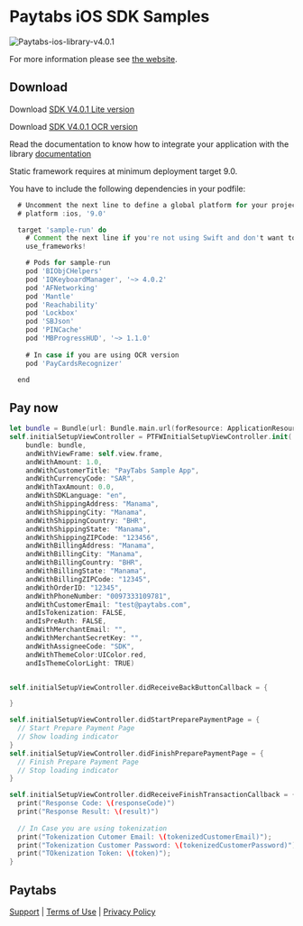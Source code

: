 Paytabs iOS SDK Samples
========
![Paytabs-ios-library-v4.0.1](https://img.shields.io/badge/Paytabs%20IOS%20library-v4.0.1-green.svg)

For more information please see [the website][1].


Download
--------

Download [SDK V4.0.1 Lite version](https://raw.githubusercontent.com/paytabscom/paytabs-ios-library-sample/master/sdk/ios_sdk-v4.0.1-lite.zip)

Download [SDK V4.0.1 OCR version](https://raw.githubusercontent.com/paytabscom/paytabs-ios-library-sample/master/sdk/ios_sdk-v4.0.1-ocr.zip)

Read the documentation to know how to integrate your application with the library
[documentation](https://dev.paytabs.com/docs/ios/)


Static framework requires at minimum deployment target 9.0.

You have to include the following dependencies in your podfile:
```groovy
  # Uncomment the next line to define a global platform for your project
  # platform :ios, '9.0'

  target 'sample-run' do
    # Comment the next line if you're not using Swift and don't want to use dynamic frameworks
    use_frameworks!

    # Pods for sample-run
    pod 'BIObjCHelpers'
    pod 'IQKeyboardManager', '~> 4.0.2'
    pod 'AFNetworking'
    pod 'Mantle'
    pod 'Reachability'
    pod 'Lockbox'
    pod 'SBJson'
    pod 'PINCache'
    pod 'MBProgressHUD', '~> 1.1.0'
    
    # In case if you are using OCR version 
    pod 'PayCardsRecognizer'

  end
```

Pay now
------------
```Swift
let bundle = Bundle(url: Bundle.main.url(forResource: ApplicationResources.kFrameworkResourcesBundle, withExtension: "bundle")!)
self.initialSetupViewController = PTFWInitialSetupViewController.init(
    bundle: bundle,
    andWithViewFrame: self.view.frame,
    andWithAmount: 1.0,
    andWithCustomerTitle: "PayTabs Sample App",
    andWithCurrencyCode: "SAR",
    andWithTaxAmount: 0.0,
    andWithSDKLanguage: "en",
    andWithShippingAddress: "Manama",
    andWithShippingCity: "Manama",
    andWithShippingCountry: "BHR",
    andWithShippingState: "Manama",
    andWithShippingZIPCode: "123456",
    andWithBillingAddress: "Manama",
    andWithBillingCity: "Manama",
    andWithBillingCountry: "BHR",
    andWithBillingState: "Manama",
    andWithBillingZIPCode: "12345",
    andWithOrderID: "12345",
    andWithPhoneNumber: "0097333109781",
    andWithCustomerEmail: "test@paytabs.com",
    andIsTokenization: FALSE,
    andIsPreAuth: FALSE,
    andWithMerchantEmail: "",
    andWithMerchantSecretKey: "",
    andWithAssigneeCode: "SDK",
    andWithThemeColor:UIColor.red,
    andIsThemeColorLight: TRUE)


self.initialSetupViewController.didReceiveBackButtonCallback = {

}

self.initialSetupViewController.didStartPreparePaymentPage = {
  // Start Prepare Payment Page
  // Show loading indicator
}
self.initialSetupViewController.didFinishPreparePaymentPage = {
  // Finish Prepare Payment Page
  // Stop loading indicator
}

self.initialSetupViewController.didReceiveFinishTransactionCallback = {(responseCode, result, transactionID, tokenizedCustomerEmail, tokenizedCustomerPassword, token, transactionState) in
  print("Response Code: \(responseCode)")
  print("Response Result: \(result)")
  
  // In Case you are using tokenization
  print("Tokenization Cutomer Email: \(tokenizedCustomerEmail)");
  print("Tokenization Customer Password: \(tokenizedCustomerPassword)");
  print("TOkenization Token: \(token)");
}

```

Paytabs
-------
[Support][2] | [Terms of Use][3] | [Privacy Policy][4]




 [1]: https://dev.paytabs.com/docs/ios/
 [2]: https://www.paytabs.com/en/support/
 [3]: https://www.paytabs.com/en/terms-of-use/
 [4]: https://www.paytabs.com/en/privacy-policy/
